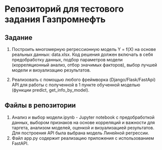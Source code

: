 # Репозиторий для тестового задания Газпромнефть
## Задание
1. Построить многомерную регрессионную модель Y = f(X) на основе реальных данных: data.xlsx.
Код решения должен включать в себя предобработку данных, подбор параметров модели (корреляционный анализ, отбор значимых факторов), выбор лучшей модели и визуализацию результатов.

2. Реализовать с помощью любого фреймворка (Django/Flask/FastApi) API для работы с полученной в 1 пункте обученной моделью (функции predict, get_info_by_model).
## Файлы в репозитории
1. Анализ и выбор модели.ipynb - Jupyter notebook с предобработкой данных, выбором признаков на основе корреляций и важности для таргета, анализом моделей, оценкой и визуализацией результатов. Для построения API была выбрана модель Линейной регрессии.
2. Файл app.py содержит реализацию приложения с использованием FastAPI.
